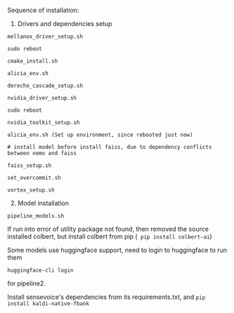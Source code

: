 Sequence of installation:

1. Drivers and dependencies setup

```
mellanox_driver_setup.sh

sudo reboot

cmake_install.sh

alicia_env.sh

derecho_cascade_setup.sh

nvidia_driver_setup.sh

sudo reboot

nvidia_toolkit_setup.sh

alicia_env.sh (Set up environment, since rebooted just now)

# install model before install faiss, due to dependency conflicts between nemo and faiss

faiss_setup.sh

set_overcommit.sh

vortex_setup.sh
```

2. Model installation

```
pipeline_models.sh
```
If run into error of utility package not found, then removed the source installed colbert, but install colbert from pip (``` pip install colbert-ai```)

Some models use huggingface support, need to login to huggingface to run them

```
huggingface-cli login
```

for pipeline2.

Install sensevoice's dependencies from its requirements.txt,  and ```pip install kaldi-native-fbank```

